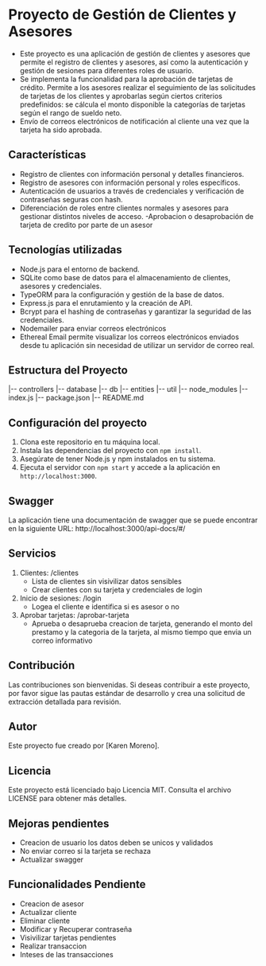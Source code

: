 # Proyecto de Gestión de Clientes y Asesores

- Este proyecto es una aplicación de gestión de clientes y asesores que permite el registro de clientes y asesores, así como la autenticación y gestión de sesiones para diferentes roles de usuario.
- Se implementa la funcionalidad para la aprobación de tarjetas de crédito. Permite a los asesores realizar el seguimiento de las solicitudes de tarjetas de los clientes y aprobarlas según ciertos criterios predefinidos: se cálcula el monto disponible la categorías de tarjetas según el rango de sueldo neto.
- Envío de correos electrónicos de notificación al cliente una vez que la tarjeta ha sido aprobada.


## Características

- Registro de clientes con información personal y detalles financieros.
- Registro de asesores con información personal y roles específicos.
- Autenticación de usuarios a través de credenciales y verificación de contraseñas seguras con hash.
- Diferenciación de roles entre clientes normales y asesores para gestionar distintos niveles de acceso.
-Aprobacion o desaprobación de tarjeta de credito por parte de un asesor

## Tecnologías utilizadas

- Node.js para el entorno de backend.
- SQLite como base de datos para el almacenamiento de clientes, asesores y credenciales.
- TypeORM para la configuración y gestión de la base de datos.
- Express.js para el enrutamiento y la creación de API.
- Bcrypt para el hashing de contraseñas y garantizar la seguridad de las credenciales.
- Nodemailer para enviar correos electrónicos
- Ethereal Email permite visualizar los correos electrónicos enviados desde tu aplicación sin necesidad de utilizar un servidor de correo real.

## Estructura del Proyecto

|-- controllers
|-- database
|-- db
    |-- entities
|-- util
|-- node_modules
|-- index.js
|-- package.json
|-- README.md


## Configuración del proyecto

1. Clona este repositorio en tu máquina local.
2. Instala las dependencias del proyecto con `npm install`.
3. Asegúrate de tener Node.js y npm instalados en tu sistema.
4. Ejecuta el servidor con `npm start` y accede a la aplicación en `http://localhost:3000`.


## Swagger

La aplicación tiene una documentación de swagger que se puede encontrar en la siguiente URL: http://localhost:3000/api-docs/#/

## Servicios 
1. Clientes: /clientes
    - Lista de clientes sin visivilizar datos sensibles
    - Crear clientes con su tarjeta y credenciales de login
2. Inicio de sesiones: /login
    - Logea el cliente e identifica si es asesor o no
3. Aprobar tarjetas: /aprobar-tarjeta
    - Aprueba o desaprueba creacion de tarjeta, generando el monto del prestamo y la categoria de la tarjeta, al mismo tiempo que envia un correo informativo

## Contribución

Las contribuciones son bienvenidas. Si deseas contribuir a este proyecto, por favor sigue las pautas estándar de desarrollo y crea una solicitud de extracción detallada para revisión.

## Autor

Este proyecto fue creado por [Karen Moreno].

## Licencia

Este proyecto está licenciado bajo Licencia MIT. Consulta el archivo LICENSE para obtener más detalles.


## Mejoras pendientes
- Creacion de usuario los datos deben se unicos y validados
- No enviar correo si la tarjeta se rechaza
- Actualizar swagger

## Funcionalidades Pendiente
- Creacion de asesor
- Actualizar cliente
- Eliminar cliente
- Modificar y Recuperar contraseña
- Visivilizar tarjetas pendientes
- Realizar transaccion
- Inteses de las transacciones